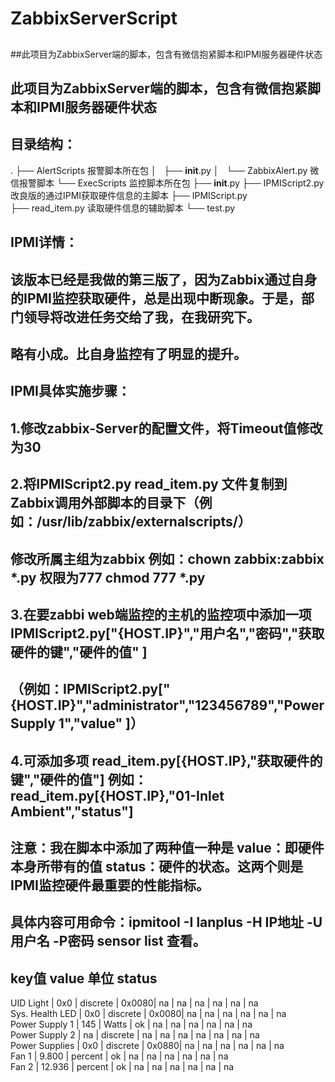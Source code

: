 # ZabbixServerScript
##
##此项目为ZabbixServer端的脚本，包含有微信抱紧脚本和IPMI服务器硬件状态
## 此项目为ZabbixServer端的脚本，包含有微信抱紧脚本和IPMI服务器硬件状态
## 目录结构：
.
├── AlertScripts           报警脚本所在包
│   ├── __init__.py
│   └── ZabbixAlert.py     微信报警脚本
└── ExecScripts            监控脚本所在包
    ├── __init__.py
    ├── IPMIScript2.py     改良版的通过IPMI获取硬件信息的主脚本
    ├── IPMIScript.py      
    ├── read_item.py       读取硬件信息的辅助脚本
    └── test.py

## IPMI详情：
## 该版本已经是我做的第三版了，因为Zabbix通过自身的IPMI监控获取硬件，总是出现中断现象。于是，部门领导将改进任务交给了我，在我研究下。
## 略有小成。比自身监控有了明显的提升。
## IPMI具体实施步骤：
##  1.修改zabbix-Server的配置文件，将Timeout值修改为30
##  2.将IPMIScript2.py read_item.py 文件复制到Zabbix调用外部脚本的目录下（例如：/usr/lib/zabbix/externalscripts/）
##    修改所属主组为zabbix  例如：chown zabbix:zabbix *.py  权限为777  chmod 777 *.py
##  3.在要zabbi web端监控的主机的监控项中添加一项 IPMIScript2.py["{HOST.IP}","用户名","密码","获取硬件的键","硬件的值" ]
##   （例如：IPMIScript2.py["{HOST.IP}","administrator","123456789","Power Supply 1","value" ]）
##  4.可添加多项 read_item.py[{HOST.IP},"获取硬件的键","硬件的值"]   例如：read_item.py[{HOST.IP},"01-Inlet Ambient","status"]
##   注意：我在脚本中添加了两种值一种是  value：即硬件本身所带有的值   status：硬件的状态。这两个则是IPMI监控硬件最重要的性能指标。
##   具体内容可用命令：ipmitool -I lanplus -H IP地址 -U 用户名 -P密码 sensor list  查看。

key值               value        单位         status
------------------------------------------------------------------------------------------------------------
UID Light        | 0x0        | discrete   | 0x0080| na        | na        | na        | na        | na        | na        
Sys. Health LED  | 0x0        | discrete   | 0x0080| na        | na        | na        | na        | na        | na        
Power Supply 1   | 145        | Watts      | ok    | na        | na        | na        | na        | na        | na        
Power Supply 2   | na         | discrete   | na    | na        | na        | na        | na        | na        | na        
Power Supplies   | 0x0        | discrete   | 0x0880| na        | na        | na        | na        | na        | na        
Fan 1            | 9.800      | percent    | ok    | na        | na        | na        | na        | na        | na        
Fan 2            | 12.936     | percent    | ok    | na        | na        | na        | na        | na        | na        
